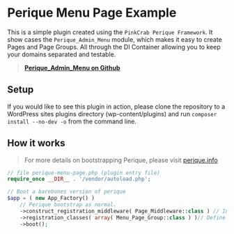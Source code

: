 # Perique Menu Page Example

This is a simple plugin created using the `PinkCrab Perique Framework`. It show cases the `Perique_Admin_Menu` module, which makes it easy to create Pages and Page Groups. All through the DI Container allowing you to keep your domains separated and testable.

> [**Perique_Admin_Menu on Github**](https://github.com/Pink-Crab/Perique_Admin_Menu)

## Setup

If you would like to see this plugin in action, please clone the repository to a WordPress sites plugins directory (wp-content/plugins) and run `composer install --no-dev -o` from the command line.

## How it works

> For more details on bootstrapping Perique, please visit [perique.info](https://perique.info)

```php
// file perique-menu-page.php (plugin entry file)
require_once __DIR__ . '/vendor/autoload.php';

// Boot a barebones version of perique
$app = ( new App_Factory() )
	// Perique bootstrap as normal.     
    ->construct_registration_middleware( Page_Middleware::class ) // Include the Page middleware	
	->registration_classes( array( Menu_Page_Group::class ) )// Define our classes which need to be registered.
	->boot();

```


